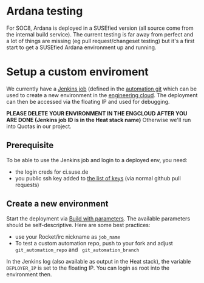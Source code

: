 # Ardana testing

For SOC8, Ardana is deployed in a SUSEfied version (all source come from
the internal build service).
The current testing is far away from perfect and a lot of things are missing
(eg pull request/changeset testing) but it's a first start to get a SUSEfied
Ardana environment up and running.

# Setup a custom enviroment
We currently have a [Jenkins job](https://ci.suse.de/job/ardana-job/) (defined
in the [automation git](https://github.com/SUSE-Cloud/automation/blob/master/jenkins/ci.suse.de/ardana-job.yaml)
which can be used to create a new environment in the [engineering cloud](https://engcloud.prv.suse.net/).
The deployment can then be accessed via the floating IP and used for debugging.

**PLEASE DELETE YOUR ENVIRONMENT IN THE ENGCLOUD AFTER YOU ARE DONE (Jenkins job ID is in the Heat stack name)**
Otherwise we'll run into Quotas in our project.

## Prerequisite
To be able to use the Jenkins job and login to a deployed env, you need:

 * the login creds for ci.suse.de
 * you public ssh key added to [the list of keys](https://github.com/SUSE-Cloud/automation/blob/master/scripts/jenkins/ardana/ansible/ssh-keys.yml) (via normal github pull requests)

## Create a new environment
Start the deployment via [Build with parameters](https://github.com/SUSE-Cloud/automation/blob/master/scripts/jenkins/ardana/ansible/ssh-keys.yml). The available parameters should be self-descriptive. Here are some best practices:

 * use your Rocket/irc nickname as ```job_name```
 * To test a custom automation repo, push to your fork and adjust ```git_automation_repo``` and ```	git_automation_branch```

In the Jenkins log (also available as output in the Heat stack), the variable
```DEPLOYER_IP``` is set to the floating IP. You can login as root into the
environment then.
